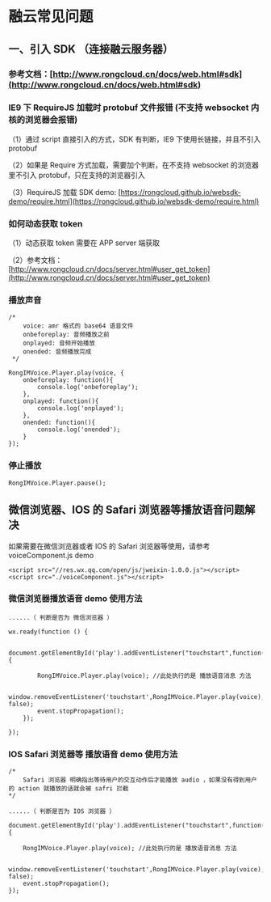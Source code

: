 # 融云常见问题

## 一、引入 SDK （连接融云服务器）

### 参考文档：[http://www.rongcloud.cn/docs/web.html#sdk](http://www.rongcloud.cn/docs/web.html#sdk)

### IE9 下 RequireJS 加载时 protobuf 文件报错 (不支持 websocket 内核的浏览器会报错)

（1）通过 script 直接引入的方式，SDK 有判断，IE9 下使用长链接，并且不引入 protobuf

（2）如果是 Require 方式加载，需要加个判断，在不支持 websocket 的浏览器里不引入 protobuf，只在支持的浏览器引入

（3）RequireJS 加载 SDK demo: [https://rongcloud.github.io/websdk-demo/require.html](https://rongcloud.github.io/websdk-demo/require.html)


###  如何动态获取 token

（1）动态获取 token 需要在 APP server 端获取

（2）参考文档：[http://www.rongcloud.cn/docs/server.html#user_get_token](http://www.rongcloud.cn/docs/server.html#user_get_token)


### 播放声音

```
/* 
	voice: amr 格式的 base64 语音文件
 	onbeforeplay: 音频播放之前
 	onplayed: 音频开始播放
 	onended: 音频播放完成
 */

RongIMVoice.Player.play(voice, {
    onbeforeplay: function(){
        console.log('onbeforeplay');
    },
    onplayed: function(){
        console.log('onplayed');
    },
    onended: function(){
        console.log('onended');
    }
});

```

### 停止播放

```
RongIMVoice.Player.pause();
```

## 微信浏览器、IOS 的 Safari 浏览器等播放语音问题解决

如果需要在微信浏览器或者 IOS 的 Safari 浏览器等使用，请参考 voiceComponent.js demo

```
<script src="//res.wx.qq.com/open/js/jweixin-1.0.0.js"></script>
<script src="./voiceComponent.js"></script>
```

### 微信浏览器播放语音 demo 使用方法

```
......（ 判断是否为 微信浏览器 ）

wx.ready(function () {

   document.getElementById('play').addEventListener("touchstart",function(event){

	    RongIMVoice.Player.play(voice); //此处执行的是 播放语音消息 方法

	    window.removeEventListener('touchstart',RongIMVoice.Player.play(voice), false);
	    event.stopPropagation(); 
	});

});
```

### IOS Safari 浏览器等 播放语音 demo 使用方法

```
/*
	Safari 浏览器 明确指出等待用户的交互动作后才能播放 audio ，如果没有得到用户的 action 就播放的话就会被 safri 拦截
*/

......（ 判断是否为 IOS 浏览器 ）

document.getElementById('play').addEventListener("touchstart",function(event){

    RongIMVoice.Player.play(voice); //此处执行的是 播放语音消息 方法

    window.removeEventListener('touchstart',RongIMVoice.Player.play(voice), false);
    event.stopPropagation(); 
});
```
